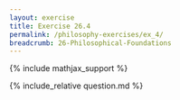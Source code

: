 ```yaml
---
layout: exercise
title: Exercise 26.4
permalink: /philosophy-exercises/ex_4/
breadcrumb: 26-Philosophical-Foundations
---
```


{% include mathjax_support %}

<div><i class="arrow-up loader" data-chapter="philosophy-exercises" data-exercise="ex_4" data-rating="0"></i></div>
{% include_relative question.md %}
